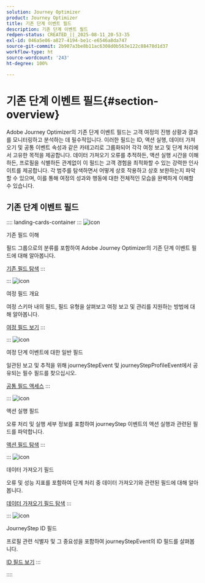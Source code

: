 ```yaml
---
solution: Journey Optimizer
product: Journey Optimizer
title: 기존 단계 이벤트 필드
description: 기존 단계 이벤트 필드
redpen-status: CREATED_||_2025-08-11_20-53-35
exl-id: 046a5e06-a827-4194-be1c-e6546a8da747
source-git-commit: 2b907a3be8b11ac6308d0b563e122c88478d1d37
workflow-type: ht
source-wordcount: '243'
ht-degree: 100%

---
```


# 기존 단계 이벤트 필드{#section-overview}

Adobe Journey Optimizer의 기존 단계 이벤트 필드는 고객 여정의 진행 상황과 결과를 모니터링하고 분석하는 데 필수적입니다. 이러한 필드는 ID, 액션 실행, 데이터 가져오기 및 공통 이벤트 속성과 같은 카테고리로 그룹화되어 각각 여정 보고 및 단계 처리에서 고유한 목적을 제공합니다. 데이터 가져오기 오류를 추적하든, 액션 실행 시간을 이해하든, 프로필을 식별하든 관계없이 이 필드는 고객 경험을 최적화할 수 있는 강력한 인사이트를 제공합니다. 각 범주를 탐색하면서 어떻게 상호 작용하고 상호 보완하는지 파악할 수 있으며, 이를 통해 여정의 성과와 행동에 대한 전체적인 모습을 완벽하게 이해할 수 있습니다.

## 기존 단계 이벤트 필드

:::: landing-cards-container
:::
![icon](https://cdn.experienceleague.adobe.com/icons/book.svg?lang=ko)

기존 필드 이해

필드 그룹으로의 분류를 포함하여 Adobe Journey Optimizer의 기존 단계 이벤트 필드에 대해 알아봅니다.

[기존 필드 탐색](../using/reports/sharing-legacy-fields.md)
:::

:::
![icon](https://cdn.experienceleague.adobe.com/icons/chart-line.svg?lang=ko)

여정 필드 개요

여정 스키마 내의 필드, 필드 유형을 살펴보고 여정 보고 및 관리를 지원하는 방법에 대해 알아봅니다.

[여정 필드 보기](../using/reports/sharing-journey-fields.md)
:::

:::
![icon](https://cdn.experienceleague.adobe.com/icons/list-check.svg?lang=ko)

여정 단계 이벤트에 대한 일반 필드

일관된 보고 및 추적을 위해 journeyStepEvent 및 journeyStepProfileEvent에서 공유되는 필수 필드를 찾으십시오.

[공통 필드 액세스](../using/reports/sharing-common-fields.md)
:::

:::
![icon](https://cdn.experienceleague.adobe.com/icons/gear.svg?lang=ko)

액션 실행 필드

오류 처리 및 실행 세부 정보를 포함하여 journeyStep 이벤트의 액션 실행과 관련된 필드를 파악합니다.

[액션 필드 탐색](../using/reports/sharing-execution-fields.md)
:::

:::
![icon](https://cdn.experienceleague.adobe.com/icons/code-branch.svg?lang=ko)

데이터 가져오기 필드

오류 및 성능 지표를 포함하여 단계 처리 중 데이터 가져오기와 관련된 필드에 대해 알아봅니다.

[데이터 가져오기 필드 탐색](../using/reports/sharing-fetch-fields.md)
:::

:::
![icon](https://cdn.experienceleague.adobe.com/icons/bullseye.svg?lang=ko)

JourneyStep ID 필드

프로필 관련 식별자 및 그 중요성을 포함하여 journeyStepEvent의 ID 필드를 살펴봅니다.

[ID 필드 보기](../using/reports/sharing-identity-fields.md)
:::

::::
